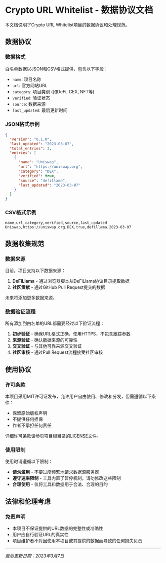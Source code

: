 # Crypto URL Whitelist - 数据协议文档

本文档说明了Crypto URL Whitelist项目的数据协议和处理规范。

## 数据协议

### 数据格式

白名单数据以JSON和CSV格式提供，包含以下字段：

- `name`: 项目名称
- `url`: 官方网站URL
- `category`: 项目类别 (如DeFi, CEX, NFT等)
- `verified`: 验证状态
- `source`: 数据来源
- `last_updated`: 最后更新时间

### JSON格式示例

```json
{
  "version": "0.1.0",
  "last_updated": "2023-03-07",
  "total_entries": 3,
  "entries": [
    {
      "name": "Uniswap",
      "url": "https://uniswap.org",
      "category": "DEX",
      "verified": true,
      "source": "defillama",
      "last_updated": "2023-03-07"
    }
  ]
}
```

### CSV格式示例

```
name,url,category,verified,source,last_updated
Uniswap,https://uniswap.org,DEX,true,defillama,2023-03-07
```

## 数据收集规范

### 数据来源

目前，项目支持以下数据来源：

1. **DeFiLlama** - 通过浏览器脚本从DeFiLlama协议目录提取数据
2. **社区贡献** - 通过GitHub Pull Request提交的数据

未来将添加更多数据来源。

### 数据验证流程

所有添加到白名单的URL都需要经过以下验证流程：

1. **初步验证** - 确保URL格式正确，使用HTTPS，不包含跟踪参数
2. **来源验证** - 确认数据来源的可靠性
3. **交叉验证** - 与其他可靠来源交叉验证
4. **社区审核** - 通过Pull Request流程接受社区审核

## 使用协议

### 许可条款

本项目采用MIT许可证发布，允许用户自由使用、修改和分发，但需遵循以下条件：

- 保留原始版权声明
- 不提供任何担保
- 作者不承担任何责任

详细许可条款请参见项目根目录的[LICENSE](../LICENSE)文件。

### 使用限制

使用时请遵循以下限制：

- **请勿滥用** - 不要过度频繁地请求数据源服务器
- **遵守速率限制** - 工具内置了暂停机制，请勿修改这些限制
- **合理使用** - 仅将工具和数据用于合法、合理的目的

## 法律和伦理考虑

### 免责声明

- 本项目不保证提供的URL数据的完整性或准确性
- 用户应自行验证URL的真实性
- 项目维护者不对因使用本项目或其提供的数据而导致的任何损失负责

---

*最后更新日期：2023年3月7日* 